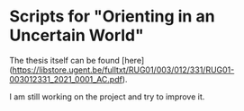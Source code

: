 # Scripts for "Orienting in an Uncertain World"

The thesis itself can be found [here] (https://libstore.ugent.be/fulltxt/RUG01/003/012/331/RUG01-003012331_2021_0001_AC.pdf).

I am still working on the project and try to improve it.